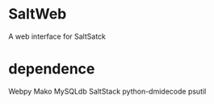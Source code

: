 # SaltWeb
A web interface for SaltSatck

# dependence
Webpy
Mako
MySQLdb
SaltStack
python-dmidecode
psutil